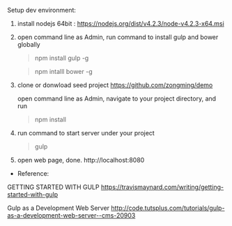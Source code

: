Setup dev environment:

1. install nodejs
	64bit : https://nodejs.org/dist/v4.2.3/node-v4.2.3-x64.msi

2. open command line as Admin, run command to install gulp and bower globally
	> npm install gulp -g
	
	> npm intalll bower -g

3. clone or donwload seed project
	https://github.com/zongming/demo

   open command line as Admin, navigate to your project directory, and run
	> npm install

4. run command to start server under your project
	> gulp

5. open web page, done.
	http://localhost:8080

* Reference:

GETTING STARTED WITH GULP
	https://travismaynard.com/writing/getting-started-with-gulp

Gulp as a Development Web Server
	http://code.tutsplus.com/tutorials/gulp-as-a-development-web-server--cms-20903
